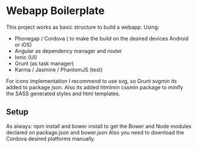 Webapp Boilerplate
==================================

This project works as basic structure to build a webapp.
Using:

- Phonegap / Cordova ( to make the build on the desired devices Android or iOS)
- Angular as dependency manager and router
- Ionic (UI)
- Grunt (as task manager)
- Karma / Jasmine / PhantomJS (test)

For icons implementation I recommend to use svg, so Grunt svgmin its added to package json.
Also its added htmlmin cssmin package to minify the SASS generated styles and html templates.

## Setup 

As always: npm install and bower install to get the Bower and Node modules declared on package.json and bower.json
Also you need to download the Cordova desired platforms manually.
